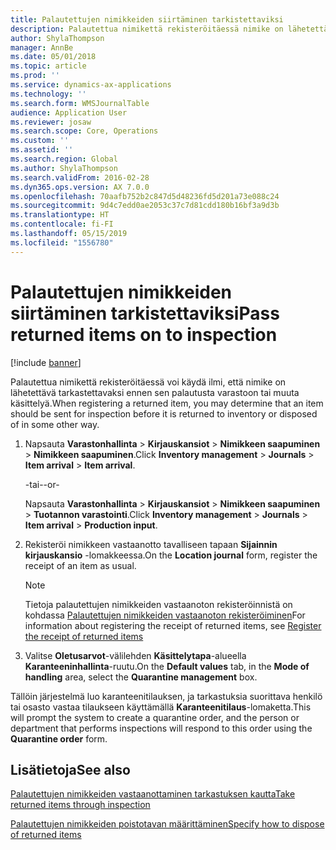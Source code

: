```yaml
---
title: Palautettujen nimikkeiden siirtäminen tarkistettaviksi
description: Palautettua nimikettä rekisteröitäessä nimike on lähetettävä tarkastettavaksi ennen sen palautusta varastoon tai muuta käsittelyä.
author: ShylaThompson
manager: AnnBe
ms.date: 05/01/2018
ms.topic: article
ms.prod: ''
ms.service: dynamics-ax-applications
ms.technology: ''
ms.search.form: WMSJournalTable
audience: Application User
ms.reviewer: josaw
ms.search.scope: Core, Operations
ms.custom: ''
ms.assetid: ''
ms.search.region: Global
ms.author: ShylaThompson
ms.search.validFrom: 2016-02-28
ms.dyn365.ops.version: AX 7.0.0
ms.openlocfilehash: 70aafb752b2c847d5d48236fd5d201a73e088c24
ms.sourcegitcommit: 9d4c7edd0ae2053c37c7d81cdd180b16bf3a9d3b
ms.translationtype: HT
ms.contentlocale: fi-FI
ms.lasthandoff: 05/15/2019
ms.locfileid: "1556780"
---
```

# <a name="pass-returned-items-on-to-inspection"></a><span data-ttu-id="908de-103">Palautettujen nimikkeiden siirtäminen tarkistettaviksi</span><span class="sxs-lookup"><span data-stu-id="908de-103">Pass returned items on to inspection</span></span> 

[!include [banner](../includes/banner.md)]


<span data-ttu-id="908de-104">Palautettua nimikettä rekisteröitäessä voi käydä ilmi, että nimike on lähetettävä tarkastettavaksi ennen sen palautusta varastoon tai muuta käsittelyä.</span><span class="sxs-lookup"><span data-stu-id="908de-104">When registering a returned item, you may determine that an item should be sent for inspection before it is returned to inventory or disposed of in some other way.</span></span>

1.  <span data-ttu-id="908de-105">Napsauta **Varastonhallinta** \> **Kirjauskansiot** \> **Nimikkeen saapuminen** \> **Nimikkeen saapuminen**.</span><span class="sxs-lookup"><span data-stu-id="908de-105">Click **Inventory management** \> **Journals** \> **Item arrival** \> **Item arrival**.</span></span>
    
    <span data-ttu-id="908de-106">\-tai-</span><span class="sxs-lookup"><span data-stu-id="908de-106">\-or-</span></span>
    
    <span data-ttu-id="908de-107">Napsauta **Varastonhallinta** \> **Kirjauskansiot** \> **Nimikkeen saapuminen** \> **Tuotannon varastointi**.</span><span class="sxs-lookup"><span data-stu-id="908de-107">Click **Inventory management** \> **Journals** \> **Item arrival** \> **Production input**.</span></span>

2.  <span data-ttu-id="908de-108">Rekisteröi nimikkeen vastaanotto tavalliseen tapaan **Sijainnin kirjauskansio** -lomakkeessa.</span><span class="sxs-lookup"><span data-stu-id="908de-108">On the **Location journal** form, register the receipt of an item as usual.</span></span>
    

    > [!NOTE]
    > <P><span data-ttu-id="908de-109">Tietoja palautettujen nimikkeiden vastaanoton rekisteröinnistä on kohdassa <A href="register-the-receipt-of-returned-items.md">Palautettujen nimikkeiden vastaanoton rekisteröiminen</A></span><span class="sxs-lookup"><span data-stu-id="908de-109">For information about registering the receipt of returned items, see <A href="register-the-receipt-of-returned-items.md">Register the receipt of returned items</A></span></span></P>



3.  <span data-ttu-id="908de-110">Valitse **Oletusarvot**-välilehden **Käsittelytapa**-alueella **Karanteeninhallinta**-ruutu.</span><span class="sxs-lookup"><span data-stu-id="908de-110">On the **Default values** tab, in the **Mode of handling** area, select the **Quarantine management** box.</span></span>

<span data-ttu-id="908de-111">Tällöin järjestelmä luo karanteenitilauksen, ja tarkastuksia suorittava henkilö tai osasto vastaa tilaukseen käyttämällä **Karanteenitilaus**-lomaketta.</span><span class="sxs-lookup"><span data-stu-id="908de-111">This will prompt the system to create a quarantine order, and the person or department that performs inspections will respond to this order using the **Quarantine order** form.</span></span>

## <a name="see-also"></a><span data-ttu-id="908de-112">Lisätietoja</span><span class="sxs-lookup"><span data-stu-id="908de-112">See also</span></span>

[<span data-ttu-id="908de-113">Palautettujen nimikkeiden vastaanottaminen tarkastuksen kautta</span><span class="sxs-lookup"><span data-stu-id="908de-113">Take returned items through inspection</span></span>](take-returned-items-through-inspection.md)

[<span data-ttu-id="908de-114">Palautettujen nimikkeiden poistotavan määrittäminen</span><span class="sxs-lookup"><span data-stu-id="908de-114">Specify how to dispose of returned items</span></span>](specify-how-to-dispose-of-returned-items.md)

